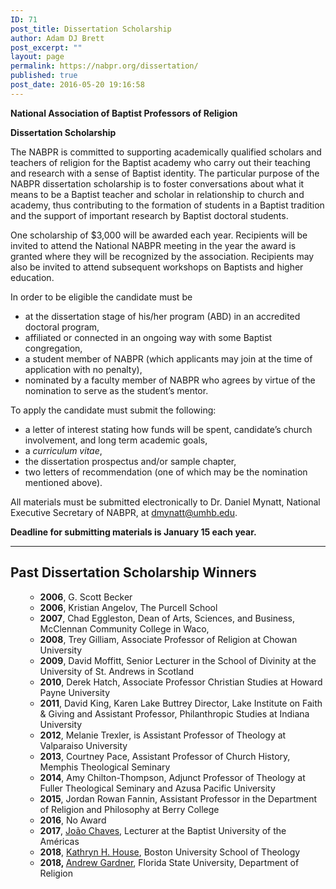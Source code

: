 ```yaml
---
ID: 71
post_title: Dissertation Scholarship
author: Adam DJ Brett
post_excerpt: ""
layout: page
permalink: https://nabpr.org/dissertation/
published: true
post_date: 2016-05-20 19:16:58
---
```

<strong>National Association of Baptist Professors of Religion</strong>

<strong>Dissertation Scholarship</strong>

The NABPR is committed to supporting academically qualified scholars and teachers of religion for the Baptist academy who carry out their teaching and research with a sense of Baptist identity. The particular purpose of the NABPR dissertation scholarship is to foster conversations about what it means to be a Baptist teacher and scholar in relationship to church and academy, thus contributing to the formation of students in a Baptist tradition and the support of important research by Baptist doctoral students.

One scholarship of $3,000 will be awarded each year. Recipients will be invited to attend the National NABPR meeting in the year the award is granted where they will be recognized by the association. Recipients may also be invited to attend subsequent workshops on Baptists and higher education.

In order to be eligible the candidate must be

<ul>
    <li>at the dissertation stage of his/her program (ABD) in an accredited doctoral program,</li>
    <li>affiliated or connected in an ongoing way with some Baptist congregation,</li>
    <li>a student member of NABPR (which applicants may join at the time of application with no penalty),</li>
    <li>nominated by a faculty member of NABPR who agrees by virtue of the nomination to serve as the student’s mentor.</li>
</ul>

To apply the candidate must submit the following:

<ul>
    <li>a letter of interest stating how funds will be spent, candidate’s church involvement, and long term academic goals,</li>
    <li>a <em>curriculum vitae</em>,</li>
    <li>the dissertation prospectus and/or sample chapter,</li>
    <li>two letters of recommendation (one of which may be the nomination mentioned above).</li>
</ul>

All materials must be submitted electronically to Dr. Daniel Mynatt, National Executive Secretary of NABPR, at <a href="mailto:dmynatt@umhb.edu">dmynatt@umhb.edu</a>.

<strong>Deadline for submitting materials is January 15 each year.</strong>

<hr />

<h2>Past Dissertation Scholarship Winners</h2>

<ul>
    <li style="list-style-type: none;">
<ul>
    <li><strong>2006</strong>, G. Scott Becker</li>
    <li><strong>2006</strong>, Kristian Angelov, The Purcell School</li>
    <li><strong>2007</strong>, Chad Eggleston, Dean of Arts, Sciences, and Business, McClennan Community College in Waco,</li>
    <li><strong>2008</strong>, Trey Gilliam, Associate Professor of Religion at Chowan University</li>
    <li><strong>2009</strong>, David Moffitt, Senior Lecturer in the School of Divinity at the University of St. Andrews in Scotland</li>
    <li><strong>2010</strong>, Derek Hatch, Associate Professor Christian Studies at Howard Payne University</li>
    <li><strong>2011</strong>, David King, Karen Lake Buttrey Director, Lake Institute on Faith &amp; Giving and Assistant Professor, Philanthropic Studies at Indiana University</li>
    <li><strong>2012</strong>, Melanie Trexler, is Assistant Professor of Theology at Valparaiso University</li>
    <li><strong>2013</strong>, Courtney Pace, Assistant Professor of Church History, Memphis Theological Seminary</li>
    <li><strong>2014</strong>, Amy Chilton-Thompson, Adjunct Professor of Theology at Fuller Theological Seminary and Azusa Pacific University</li>
    <li><strong>2015</strong>, Jordan Rowan Fannin, Assistant Professor in the Department of Religion and Philosophy at Berry College</li>
    <li><strong>2016</strong>, No Award</li>
    <li><strong>2017</strong>, <a href="https://nabpr.org/announcing-dr-chaves-2018-nabpr-dissertation-fellowship/">João Chaves</a>, Lecturer at the Baptist University of the Américas</li>
    <li><strong>2018</strong>, <a href="https://nabpr.org/congratulations-to-dissertation-scholarship-awardees-kathryn-house-andrew-gardner/">Kathryn H. House</a>, Boston University School of Theology</li>
    <li><strong>2018, </strong><a href="https://nabpr.org/congratulations-to-dissertation-scholarship-awardees-kathryn-house-andrew-gardner/">Andrew Gardner</a>, Florida State University, Department of Religion</li>
</ul>
</li>
</ul>